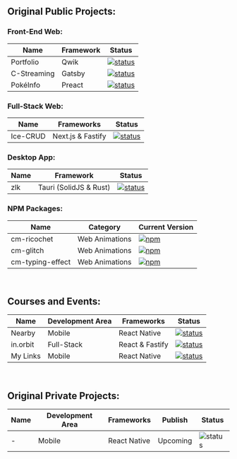## Original Public Projects:

### Front-End Web:
| Name          | Framework | Status                                                                                                |
|---------------|-----------|-------------------------------------------------------------------------------------------------------|
| Portfolio     | Qwik      | [![status](https://img.shields.io/badge/Finished-green)](https://github.com/cicero-mello/portfolio)   |
| C-Streaming   | Gatsby    | [![status](https://img.shields.io/badge/Finished-green)](https://github.com/cicero-mello/c-streaming) |
| PokéInfo      | Preact    | [![status](https://img.shields.io/badge/Finished-green)](https://github.com/cicero-mello/poke-info)   |


### Full-Stack Web:
| Name       | Frameworks        | Status                                                                                                      |
|------------|-------------------|-------------------------------------------------------------------------------------------------------------|
| Ice-CRUD   | Next.js & Fastify | [![status](https://img.shields.io/badge/Finished-green)](https://github.com/cicero-mello/ice-crud-frontend) |


### Desktop App:
| Name | Framework              | Status                                                                                    |
|------|------------------------|-------------------------------------------------------------------------------------------|
| zlk  | Tauri (SolidJS & Rust) | [![status](https://img.shields.io/badge/PAUSED-orange)](https://github.com/cicero-mello/zlk) |


### NPM Packages:
| Name              | Category       | Current Version                                                                                        |
|-------------------|----------------|--------------------------------------------------------------------------------------------------------|
| cm-ricochet       | Web Animations | [![npm](https://img.shields.io/npm/v/cm-ricochet)](https://github.com/cicero-mello/cm-ricochet)        |
| cm-glitch         | Web Animations | [![npm](https://img.shields.io/npm/v/cm-glitch)](https://github.com/cicero-mello/cm-glitch)            |
| cm-typing-effect  | Web Animations | [![npm](https://img.shields.io/npm/v/cm-typing-effect)](https://github.com/cicero-mello/typing-effect) |

&nbsp;

## Courses and Events:
| Name     | Development Area | Frameworks      | Status                                                                                                        |
|----------|------------------|-----------------|---------------------------------------------------------------------------------------------------------------|
| Nearby   | Mobile           | React Native    | [![status](https://img.shields.io/badge/Finished-green)](https://github.com/cicero-mello/nearby-react-native) |
| in.orbit | Full-Stack       | React & Fastify | [![status](https://img.shields.io/badge/Finished-green)](https://github.com/cicero-mello/in.orbit-react)      |
| My Links | Mobile           | React Native    | [![status](https://img.shields.io/badge/Finished-green)](https://github.com/cicero-mello/my-links)            |

&nbsp;

## Original Private Projects:
| Name     | Development Area | Frameworks      | Publish  | Status                                               |
|----------|------------------|-----------------|----------|------------------------------------------------------|
| -        | Mobile           | React Native    | Upcoming |![status](https://img.shields.io/badge/Closed&nbsp;Testing-purple)    |
